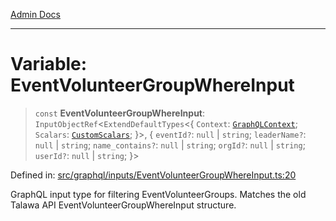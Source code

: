 [Admin Docs](/)

***

# Variable: EventVolunteerGroupWhereInput

> `const` **EventVolunteerGroupWhereInput**: `InputObjectRef`\<`ExtendDefaultTypes`\<\{ `Context`: [`GraphQLContext`](../../../context/type-aliases/GraphQLContext.md); `Scalars`: [`CustomScalars`](../../../scalars/type-aliases/CustomScalars.md); \}\>, \{ `eventId?`: `null` \| `string`; `leaderName?`: `null` \| `string`; `name_contains?`: `null` \| `string`; `orgId?`: `null` \| `string`; `userId?`: `null` \| `string`; \}\>

Defined in: [src/graphql/inputs/EventVolunteerGroupWhereInput.ts:20](https://github.com/Sourya07/talawa-api/blob/3df16fa5fb47e8947dc575f048aef648ae9ebcf8/src/graphql/inputs/EventVolunteerGroupWhereInput.ts#L20)

GraphQL input type for filtering EventVolunteerGroups.
Matches the old Talawa API EventVolunteerGroupWhereInput structure.
